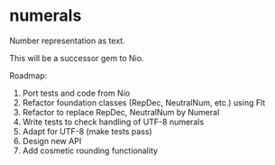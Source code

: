 numerals
========

Number representation as text.

This will be a successor gem to Nio.

Roadmap:

1. Port tests and code from Nio
2. Refactor foundation classes (RepDec, NeutralNum, etc.) using Flt
3. Refactor to replace RepDec, NeutralNum by Numeral
5. Write tests to check handling of UTF-8 numerals
6. Adapt for UTF-8 (make tests pass)
7. Design new API
8. Add cosmetic rounding functionality
